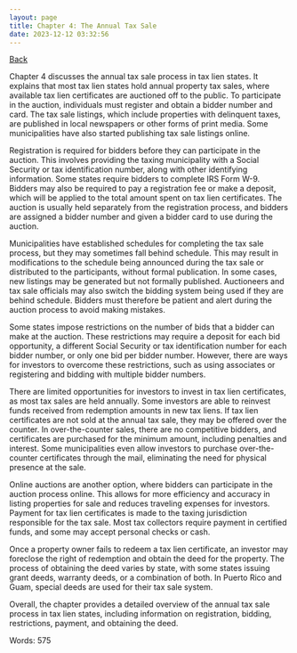 ```yaml
---
layout: page
title: Chapter 4: The Annual Tax Sale
date: 2023-12-12 03:32:56
---
```


[Back](./)


Chapter 4 discusses the annual tax sale process in tax lien states. It explains that most tax lien states hold annual property tax sales, where available tax lien certificates are auctioned off to the public. To participate in the auction, individuals must register and obtain a bidder number and card. The tax sale listings, which include properties with delinquent taxes, are published in local newspapers or other forms of print media. Some municipalities have also started publishing tax sale listings online.

Registration is required for bidders before they can participate in the auction. This involves providing the taxing municipality with a Social Security or tax identification number, along with other identifying information. Some states require bidders to complete IRS Form W-9. Bidders may also be required to pay a registration fee or make a deposit, which will be applied to the total amount spent on tax lien certificates. The auction is usually held separately from the registration process, and bidders are assigned a bidder number and given a bidder card to use during the auction.

Municipalities have established schedules for completing the tax sale process, but they may sometimes fall behind schedule. This may result in modifications to the schedule being announced during the tax sale or distributed to the participants, without formal publication. In some cases, new listings may be generated but not formally published. Auctioneers and tax sale officials may also switch the bidding system being used if they are behind schedule. Bidders must therefore be patient and alert during the auction process to avoid making mistakes.

Some states impose restrictions on the number of bids that a bidder can make at the auction. These restrictions may require a deposit for each bid opportunity, a different Social Security or tax identification number for each bidder number, or only one bid per bidder number. However, there are ways for investors to overcome these restrictions, such as using associates or registering and bidding with multiple bidder numbers.

There are limited opportunities for investors to invest in tax lien certificates, as most tax sales are held annually. Some investors are able to reinvest funds received from redemption amounts in new tax liens. If tax lien certificates are not sold at the annual tax sale, they may be offered over the counter. In over-the-counter sales, there are no competitive bidders, and certificates are purchased for the minimum amount, including penalties and interest. Some municipalities even allow investors to purchase over-the-counter certificates through the mail, eliminating the need for physical presence at the sale.

Online auctions are another option, where bidders can participate in the auction process online. This allows for more efficiency and accuracy in listing properties for sale and reduces traveling expenses for investors. Payment for tax lien certificates is made to the taxing jurisdiction responsible for the tax sale. Most tax collectors require payment in certified funds, and some may accept personal checks or cash.

Once a property owner fails to redeem a tax lien certificate, an investor may foreclose the right of redemption and obtain the deed for the property. The process of obtaining the deed varies by state, with some states issuing grant deeds, warranty deeds, or a combination of both. In Puerto Rico and Guam, special deeds are used for their tax sale system.

Overall, the chapter provides a detailed overview of the annual tax sale process in tax lien states, including information on registration, bidding, restrictions, payment, and obtaining the deed.

Words: 575
